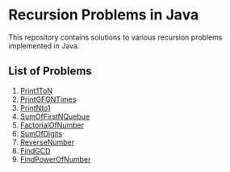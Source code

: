 # Recursion Problems in Java

This repository contains solutions to various recursion problems implemented in Java.

## List of Problems

1. [Print1ToN](https://www.geeksforgeeks.org/problems/print-1-to-n-without-using-loops-1587115620/1)
2. [PrintGFGNTimes](https://www.geeksforgeeks.org/problems/print-gfg-n-times/1)
3. [PrintNto1](https://www.geeksforgeeks.org/problems/print-n-to-1-without-loop/1)
4. [SumOfFirstNQuebue](https://www.geeksforgeeks.org/problems/sum-of-first-n-terms5843/1)
5. [FactorialOfNumber]()
6. [SumOfDigits]()
7. [ReverseNumber]()
8. [FindGCD]()
9. [FindPowerOfNumber]()